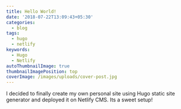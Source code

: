 ```yaml
---
title: Hello World!
date: '2018-07-22T13:09:43+05:30'
categories:
  - blog
tags:
  - hugo
  - netlify
keywords:
  - Hugo
  - Netlify
autoThumbnailImage: true
thumbnailImagePosition: top
coverImage: /images/uploads/cover-post.jpg
---
```

I decided to finally create my own personal site using Hugo static site generator and deployed it on Netlify CMS. Its a sweet setup!
